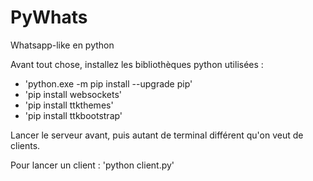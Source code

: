 # PyWhats
Whatsapp-like en python

Avant tout chose, installez les bibliothèques python utilisées : 
- 'python.exe -m pip install --upgrade pip'
- 'pip install websockets'
- 'pip install ttkthemes'
- 'pip install ttkbootstrap'

Lancer le serveur avant, puis autant de terminal différent qu'on veut de clients.

Pour lancer un client : 'python client.py'

